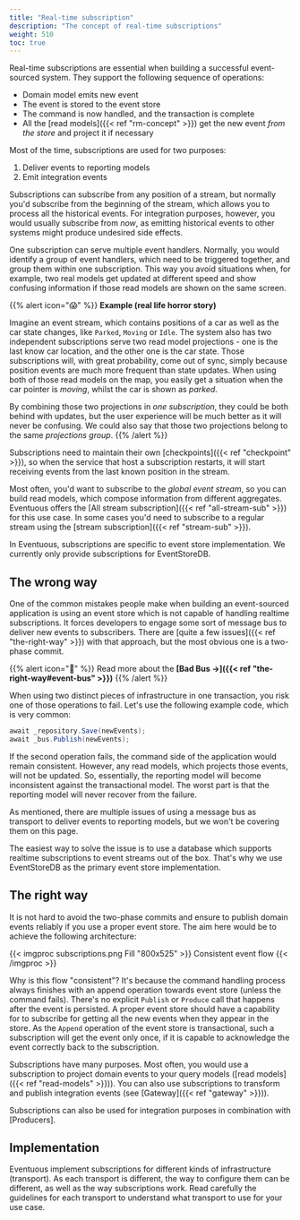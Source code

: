 ```yaml
---
title: "Real-time subscription"
description: "The concept of real-time subscriptions"
weight: 510
toc: true
---
```


Real-time subscriptions are essential when building a successful event-sourced system. They support the following sequence of operations:

- Domain model emits new event
- The event is stored to the event store
- The command is now handled, and the transaction is complete
- All the [read models]({{< ref "rm-concept" >}}) get the new event _from the store_ and project it if necessary

Most of the time, subscriptions are used for two purposes:
1. Deliver events to reporting models
1. Emit integration events

Subscriptions can subscribe from any position of a stream, but normally you'd subscribe from the beginning of the stream, which allows you to process all the historical events. For integration purposes, however, you would usually subscribe from _now_, as emitting historical events to other systems might produce undesired side effects.

One subscription can serve multiple event handlers. Normally, you would identify a group of event handlers, which need to be triggered together, and group them within one subscription. This way you avoid situations when, for example, two real models get updated at different speed and show confusing information if those read models are shown on the same screen.

{{% alert icon="😱" %}}
**Example (real life horror story)**

Imagine an event stream, which contains positions of a car as well as the car state changes, like `Parked`, `Moving` or `Idle`. The system also has two independent subscriptions serve two read model projections - one is the last know car location, and the other one is the car state. Those subscriptions will, with great probability, come out of sync, simply because position events are much more frequent than state updates. When using both of those read models on the map, you easily get a situation when the car pointer is _moving_, whilst the car is shown as _parked_.

By combining those two projections in _one subscription_, they could be both behind with updates, but the user experience will be much better as it will never be confusing. We could also say that those two projections belong to the same _projections group_.
{{% /alert %}}

Subscriptions need to maintain their own [checkpoints]({{< ref "checkpoint" >}}), so when the service that host a subscription restarts, it will start receiving events from the last known position in the stream.

Most often, you'd want to subscribe to the _global event stream_, so you can build read models, which compose information from different aggregates. Eventuous offers the [All stream subscription]({{< ref "all-stream-sub" >}}) for this use case. In some cases you'd need to subscribe to a regular stream using the [stream subscription]({{< ref "stream-sub" >}}).

In Eventuous, subscriptions are specific to event store implementation. We currently only provide subscriptions for EventStoreDB.

## The wrong way

One of the common mistakes people make when building an event-sourced application is using an event store which is not capable of handling realtime subscriptions. It forces developers to engage some sort of message bus to deliver new events to subscribers. There are [quite a few issues]({{< ref "the-right-way" >}}) with that approach, but the most obvious one is a two-phase commit.

{{% alert icon="📍" %}}
Read more about the **[Bad Bus →]({{< ref "the-right-way#event-bus" >}})**
{{% /alert %}}

When using two distinct pieces of infrastructure in one transaction, you risk one of those operations to fail. Let's use the following example code, which is very common:

```csharp
await _repository.Save(newEvents);
await _bus.Publish(newEvents);
```

If the second operation fails, the command side of the application would remain consistent. However, any read models, which projects those events, will not be updated. So, essentially, the reporting model will become inconsistent against the transactional model. The worst part is that the reporting model will never recover from the failure.

As mentioned, there are multiple issues of using a message bus as transport to deliver events to reporting models, but we won't be covering them on this page.

The easiest way to solve the issue is to use a database which supports realtime subscriptions to event streams out of the box. That's why we use EventStoreDB as the primary event store implementation.

## The right way

It is not hard to avoid the two-phase commits and ensure to publish domain events reliably if you use a proper event store. The aim here would be to achieve the following architecture:

{{< imgproc subscriptions.png Fill "800x525" >}}
Consistent event flow
{{< /imgproc >}}

Why is this flow "consistent"? It's because the command handling process always finishes with an append operation towards event store (unless the command fails). There's no explicit `Publish` or `Produce` call that happens after the event is persisted. A proper event store should have a capability for to subscribe for getting all the new events when they appear in the store. As the `Append` operation of the event store is transactional, such a subscription will get the event only once, if it is capable to acknowledge the event correctly back to the subscription.

Subscriptions have many purposes. Most often, you would use a subscription to project domain events to your query models ([read models]({{< ref "read-models" >}})). You can also use subscriptions to transform and publish integration events (see [Gateway]({{< ref "gateway" >}})).

Subscriptions can also be used for integration purposes in combination with [Producers].

## Implementation

Eventuous implement subscriptions for different kinds of infrastructure (transport). As each transport is different, the way to configure them can be different, as well as the way subscriptions work. Read carefully the guidelines for each transport to understand what transport to use for your use case.
